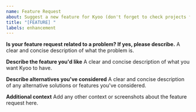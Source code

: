 ```yaml
---
name: Feature Request
about: Suggest a new feature for Kyoo (don't forget to check projects first)
title: "[FEATURE] "
labels: enhancement
---
```


**Is your feature request related to a problem? If yes, please describe.**
A clear and concise description of what the problem is.

**Describe the feature you'd like**
A clear and concise description of what you want Kyoo to have.

**Describe alternatives you've considered**
A clear and concise description of any alternative solutions or features you've considered.

**Additional context**
Add any other context or screenshots about the feature request here.
